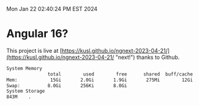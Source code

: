 Mon Jan 22 02:40:24 PM EST 2024

# Angular 16?


This project is live at [https://kusl.github.io/ngnext-2023-04-21/](https://kusl.github.io/ngnext-2023-04-21/ "next!") thanks to Github.

```bash
System Memory
               total        used        free      shared  buff/cache   available
Mem:            15Gi       2.0Gi       1.9Gi       275Mi        12Gi        13Gi
Swap:          8.0Gi       256Ki       8.0Gi
System Storage
843M	.
